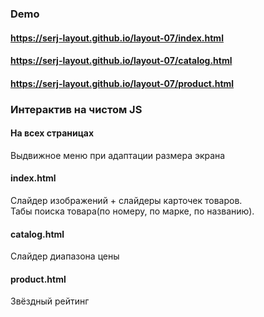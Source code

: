 ### Demo
#### https://serj-layout.github.io/layout-07/index.html
#### https://serj-layout.github.io/layout-07/catalog.html
#### https://serj-layout.github.io/layout-07/product.html

### Интерактив на чистом JS
#### На всех страницах
Выдвижное меню при адаптации размера экрана
#### index.html
Слайдер изображений + слайдеры карточек товаров.<br>
Табы поиска товара(по номеру, по марке, по названию).
#### catalog.html
Слайдер диапазона цены 
#### product.html
Звёздный рейтинг

